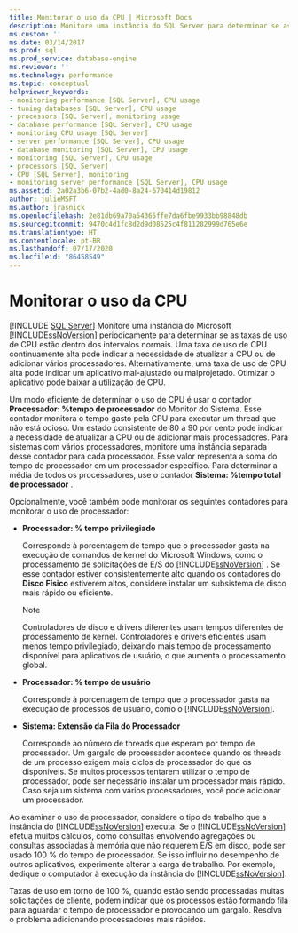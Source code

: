 ```yaml
---
title: Monitorar o uso da CPU | Microsoft Docs
description: Monitore uma instância do SQL Server para determinar se as taxas de uso da CPU estão em um intervalo normal. Use o Monitor do Sistema para ver quanto tempo a CPU passa executando um thread.
ms.custom: ''
ms.date: 03/14/2017
ms.prod: sql
ms.prod_service: database-engine
ms.reviewer: ''
ms.technology: performance
ms.topic: conceptual
helpviewer_keywords:
- monitoring performance [SQL Server], CPU usage
- tuning databases [SQL Server], CPU usage
- processors [SQL Server], monitoring usage
- database performance [SQL Server], CPU usage
- monitoring CPU usage [SQL Server]
- server performance [SQL Server], CPU usage
- database monitoring [SQL Server], CPU usage
- monitoring [SQL Server], CPU usage
- processors [SQL Server]
- CPU [SQL Server], monitoring
- monitoring server performance [SQL Server], CPU usage
ms.assetid: 2a02a3b6-07b2-4ad0-8a24-670414d19812
author: julieMSFT
ms.author: jrasnick
ms.openlocfilehash: 2e81db69a70a54365ffe7da6fbe9933bb98848db
ms.sourcegitcommit: 9470c4d1fc8d2d9d08525c4f811282999d765e6e
ms.translationtype: HT
ms.contentlocale: pt-BR
ms.lasthandoff: 07/17/2020
ms.locfileid: "86458549"
---
```

# <a name="monitor-cpu-usage"></a>Monitorar o uso da CPU
 [!INCLUDE [SQL Server](../../includes/applies-to-version/sqlserver.md)]
  Monitore uma instância do Microsoft [!INCLUDE[ssNoVersion](../../includes/ssnoversion-md.md)] periodicamente para determinar se as taxas de uso de CPU estão dentro dos intervalos normais. Uma taxa de uso de CPU continuamente alta pode indicar a necessidade de atualizar a CPU ou de adicionar vários processadores. Alternativamente, uma taxa de uso de CPU alta pode indicar um aplicativo mal-ajustado ou malprojetado. Otimizar o aplicativo pode baixar a utilização de CPU.  
  
 Um modo eficiente de determinar o uso de CPU é usar o contador **Processador: %tempo de processador** do Monitor do Sistema. Esse contador monitora o tempo gasto pela CPU para executar um thread que não está ocioso. Um estado consistente de 80 a 90 por cento pode indicar a necessidade de atualizar a CPU ou de adicionar mais processadores. Para sistemas com vários processadores, monitore uma instância separada desse contador para cada processador. Esse valor representa a soma do tempo de processador em um processador específico. Para determinar a média de todos os processadores, use o contador **Sistema: %tempo total de processador** .  
  
 Opcionalmente, você também pode monitorar os seguintes contadores para monitorar o uso de processador:  
  
-   **Processador: % tempo privilegiado**  
  
     Corresponde à porcentagem de tempo que o processador gasta na execução de comandos de kernel do Microsoft Windows, como o processamento de solicitações de E/S do [!INCLUDE[ssNoVersion](../../includes/ssnoversion-md.md)] . Se esse contador estiver consistentemente alto quando os contadores do **Disco Físico** estiverem altos, considere instalar um subsistema de disco mais rápido ou eficiente.  
  
    > [!NOTE]  
    >  Controladores de disco e drivers diferentes usam tempos diferentes de processamento de kernel. Controladores e drivers eficientes usam menos tempo privilegiado, deixando mais tempo de processamento disponível para aplicativos de usuário, o que aumenta o processamento global.  
  
-   **Processador: % tempo de usuário**  
  
     Corresponde à porcentagem de tempo que o processador gasta na execução de processos de usuário, como o [!INCLUDE[ssNoVersion](../../includes/ssnoversion-md.md)].  
  
-   **Sistema: Extensão da Fila do Processador**  
  
     Corresponde ao número de threads que esperam por tempo de processador. Um gargalo de processador acontece quando os threads de um processo exigem mais ciclos de processador do que os disponíveis. Se muitos processos tentarem utilizar o tempo de processador, pode ser necessário instalar um processador mais rápido. Caso seja um sistema com vários processadores, você pode adicionar um processador.  
  
 Ao examinar o uso de processador, considere o tipo de trabalho que a instância do [!INCLUDE[ssNoVersion](../../includes/ssnoversion-md.md)] executa. Se o [!INCLUDE[ssNoVersion](../../includes/ssnoversion-md.md)] efetua muitos cálculos, como consultas envolvendo agregações ou consultas associadas à memória que não requerem E/S em disco, pode ser usado 100 % do tempo de processador. Se isso influir no desempenho de outros aplicativos, experimente alterar a carga de trabalho. Por exemplo, dedique o computador à execução da instância do [!INCLUDE[ssNoVersion](../../includes/ssnoversion-md.md)].  
  
 Taxas de uso em torno de 100 %, quando estão sendo processadas muitas solicitações de cliente, podem indicar que os processos estão formando fila para aguardar o tempo de processador e provocando um gargalo. Resolva o problema adicionando processadores mais rápidos.  
  
  
